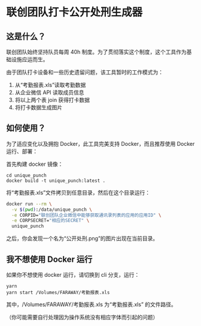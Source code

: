 # 联创团队打卡公开处刑生成器

## 这是什么？

联创团队始终坚持队员每周 40h 制度。为了贯彻落实这个制度，这个工具作为基础设施应运而生。

由于团队打卡设备和一些历史遗留问题，该工具暂时的工作模式为：

1. 从“考勤报表.xls”读取考勤数据
2. 从企业微信 API 读取成员信息
3. 将以上两个表 join 获得打卡数据
4. 将打卡数据生成图片

## 如何使用？

为了适应变化以及拥抱 Docker，此工具完美支持 Docker，而且推荐使用 Docker 运行、部署：

首先构建 docker 镜像：

```
cd unique_punch
docker build -t unique_punch:latest .
```

将“考勤报表.xls”文件拷贝到任意目录，然后在这个目录运行：

```bash
docker run --rm \
  -v $(pwd):/data/unique_punch \
  -e CORPID="联创团队企业微信中能够获取通讯录列表的应用的应用ID" \
  -e CORPSECRET="相应的SECRET" \
  unique_punch
```

之后，你会发现一个名为“公开处刑.png”的图片出现在当前目录。

## 我不想使用 Docker 运行

如果你不想使用 docker 运行，请切换到 cli 分支，运行：

```
yarn
yarn start /Volumes/FARAWAY/考勤报表.xls
```

其中，/Volumes/FARAWAY/考勤报表.xls 为“考勤报表.xls” 的文件路径。

（你可能需要自行处理因为操作系统没有相应字体而引起的问题）

